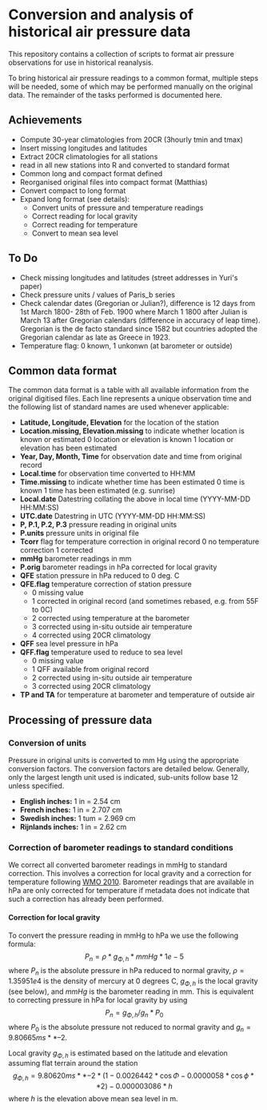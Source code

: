 Conversion and analysis of historical air pressure data
=======================================================

This repository contains a collection of scripts to format air pressure observations for use in historical reanalysis. 

To bring historical air pressure readings to a common format, multiple steps will be needed, some of which may be performed manually on the original data. The remainder of the tasks performed is documented here.

Achievements
-----------------------
* Compute 30-year climatologies from 20CR (3hourly tmin and tmax)
* Insert missing longitudes and latitudes
* Extract 20CR climatologies for all stations
* read in all new stations into R and converted to standard format
* Common long and compact format defined
* Reorganised original files into compact format (Matthias)
* Convert compact to long format
* Expand long format (see details):
  * Convert units of pressure and temperature readings
  * Correct reading for local gravity
  * Correct reading for temperature
  * Convert to mean sea level

To Do
------------
* Check missing longitudes and latitudes (street addresses in Yuri's paper)
* Check pressure units / values of Paris_b series
* Check calendar dates (Gregorian or Julian?), difference is 12 days from 1st March 1800- 28th of Feb. 1900 where March 1 1800 after Julian is March 13 after Gregorian calendars (difference in accuracy of leap time). Gregorian is the de facto standard since 1582 but countries adopted the Gregorian calendar as late as Greece in 1923.
* Temperature flag: 0 known, 1 unkonwn (at barometer or outside)


Common data format
-----------------------------

The common data format is a table with all available information from the original digitised files. Each line represents a unique observation time and the following list of standard names are used whenever applicable:

* **Latitude, Longitude, Elevation** for the location of the station
* **Location.missing, Elevation.missing** to indicate whether location is known or estimated
  0 location or elevation is known
  1 location or elevation has been estimated
* **Year, Day, Month, Time** for observation date and time from original record
* **Local.time** for observation time converted to HH:MM
* **Time.missing** to indicate whether time has been estimated
  0 time is known
  1 time has been estimated (e.g. sunrise)
* **Local.date** Datestring collating the above in local time (YYYY-MM-DD HH:MM:SS)
* **UTC.date** Datestring in UTC (YYYY-MM-DD HH:MM:SS)
* **P, P.1, P.2, P.3** pressure reading in original units
* **P.units** pressure units in original file
* **Tcorr** flag for temperature correction in original record
  0 no temperature correction
  1 corrected 
* **mmHg** barometer readings in mm
* **P.orig** barometer readings in hPa corrected for local gravity
* **QFE** station pressure in hPa reduced to 0 deg. C
* **QFE.flag** temperature correction of station pressure
  * 0 missing value
  * 1 corrected in original record (and sometimes rebased, e.g. from 55F to 0C)
  * 2 corrected using temperature at the barometer
  * 3 corrected using in-situ outside air temperature
  * 4 corrected using 20CR climatology
* **QFF** sea level pressure in hPa
* **QFF.flag** temperature used to reduce to sea level
  * 0 missing value
  * 1 QFF available from original record
  * 2 corrected using in-situ outside air temperature
  * 3 corrected using 20CR climatology
* **TP and TA** for temperature at barometer and temperature of outside air



Processing of pressure data
---------------------------------------------

### Conversion of units ###
Pressure in original units is converted to mm Hg using the appropriate conversion factors. The conversion factors are detailed below. Generally, only the largest length unit used is indicated, sub-units follow base 12 unless specified.
* **English inches:** 1 in = 2.54 cm
* **French inches:** 1 in = 2.707 cm
* **Swedish inches:** 1 tum = 2.969 cm
* **Rijnlands inches:** 1 in = 2.62 cm

### Correction of barometer readings to standard conditions ###
We correct all converted barometer readings in mmHg to standard correction. This involves a correction for local gravity and a correction for temperature following [WMO 2010][WMO2010]. Barometer readings that are available in hPa are only corrected for temperature if metadata does not indicate that such a correction has already been performed. 

#### Correction for local gravity ####
To convert the pressure reading in mmHg to hPa we use the following formula:
$$ P_{n} = \rho * g_{\Phi,h} * mmHg * 1e-5 $$
where $P_{n}$ is the absolute pressure in hPa reduced to normal gravity, $\rho=1.35951e4$ is the density of mercury at 0 degrees C, $g_{\Phi,h}$ is the local gravity (see below), and $mmHg$ is the barometer reading in mm. This is equivalent to correcting pressure in hPa for local gravity by using
$$ P_{n} = g_{\Phi,h} / g_{n} * P_{0} $$
where $P_{0}$ is the absolute pressure not reduced to normal gravity and $g_{n}=9.80665 ms**{–2}$.

Local gravity $g_{\Phi,h}$ is estimated based on the latitude and elevation assuming flat terrain around the station
$$g_{\Phi,h} = 9.80620 ms**{-2} * (1 - 0.0026442 * \cos{\Phi} - 0.0000058 * \cos{\phi}**2) - 0.000003086 * h$$
where $h$ is the elevation above mean sea level in m.


[WMO2010]: http://library.wmo.int/pmb_ged/wmo_8_en-2012.pdf "Guide to Meteorological Instruments and Methods of Observation. WMO-No. 8, 2008 edition, updated in 2010."

